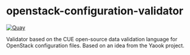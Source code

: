 # openstack-configuration-validator

[![Quay](https://img.shields.io/badge/Quay-osism%2Fopenstack--configuration--validator-blue.svg)](https://quay.io/repository/osism/openstack-configuration-validator)

Validator based on the CUE open-source data validation language
for OpenStack configuration files. Based on an idea from the
Yaook project.
